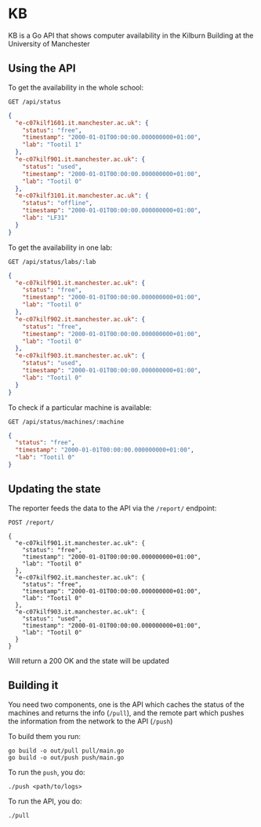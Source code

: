 # KB

KB is a Go API that shows computer availability in the Kilburn Building at the University of Manchester

## Using the API

To get the availability in the whole school:

`GET /api/status`

```json
{
  "e-c07kilf1601.it.manchester.ac.uk": {
    "status": "free",
    "timestamp": "2000-01-01T00:00:00.000000000+01:00",
    "lab": "Tootil 1"
  },
  "e-c07kilf901.it.manchester.ac.uk": {
    "status": "used",
    "timestamp": "2000-01-01T00:00:00.000000000+01:00",
    "lab": "Tootil 0"
  },
  "e-c07kilf3101.it.manchester.ac.uk": {
    "status": "offline",
    "timestamp": "2000-01-01T00:00:00.000000000+01:00",
    "lab": "LF31"
  }
}
```

To get the availability in one lab:

`GET /api/status/labs/:lab`

```json
{
  "e-c07kilf901.it.manchester.ac.uk": {
    "status": "free",
    "timestamp": "2000-01-01T00:00:00.000000000+01:00",
    "lab": "Tootil 0"
  },
  "e-c07kilf902.it.manchester.ac.uk": {
    "status": "free",
    "timestamp": "2000-01-01T00:00:00.000000000+01:00",
    "lab": "Tootil 0"
  },
  "e-c07kilf903.it.manchester.ac.uk": {
    "status": "used",
    "timestamp": "2000-01-01T00:00:00.000000000+01:00",
    "lab": "Tootil 0"
  }
}
```

To check if a particular machine is available:

`GET /api/status/machines/:machine`

```json
{
  "status": "free",
  "timestamp": "2000-01-01T00:00:00.000000000+01:00",
  "lab": "Tootil 0"
}
```



## Updating the state

The reporter feeds the data to the API via the `/report/` endpoint:

`POST /report/`

```
{
  "e-c07kilf901.it.manchester.ac.uk": {
    "status": "free",
    "timestamp": "2000-01-01T00:00:00.000000000+01:00",
    "lab": "Tootil 0"
  },
  "e-c07kilf902.it.manchester.ac.uk": {
    "status": "free",
    "timestamp": "2000-01-01T00:00:00.000000000+01:00",
    "lab": "Tootil 0"
  },
  "e-c07kilf903.it.manchester.ac.uk": {
    "status": "used",
    "timestamp": "2000-01-01T00:00:00.000000000+01:00",
    "lab": "Tootil 0"
  }
}
```

Will return a 200 OK and the state will be updated

## Building it
You need two components, one is the API which caches the status of the machines and returns the info (`/pull`), and the remote part which pushes the information from the network to the API (`/push`)

To build them you run:

```
go build -o out/pull pull/main.go
go build -o out/push push/main.go
```

To run the `push`, you do:

```
./push <path/to/logs>
```


To run the API, you do:

```
./pull
```
